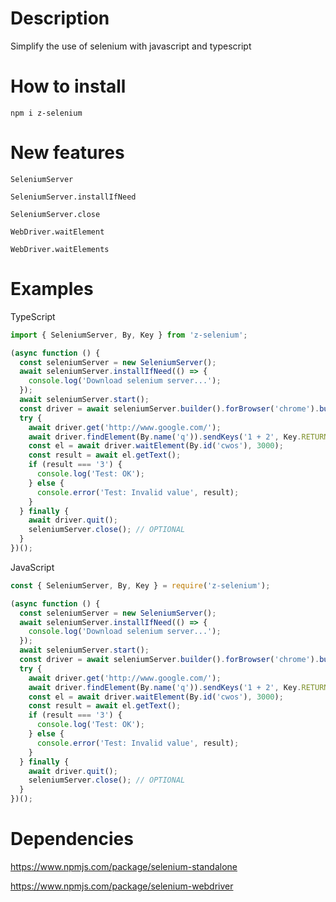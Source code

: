 # Description

Simplify the use of selenium with javascript and typescript

# How to install

```
npm i z-selenium

```

# New features

`SeleniumServer`

`SeleniumServer.installIfNeed`

`SeleniumServer.close`

`WebDriver.waitElement`

`WebDriver.waitElements`

# Examples

TypeScript
```typescript
import { SeleniumServer, By, Key } from 'z-selenium';

(async function () {
  const seleniumServer = new SeleniumServer();
  await seleniumServer.installIfNeed(() => {
    console.log('Download selenium server...');
  });
  await seleniumServer.start();
  const driver = await seleniumServer.builder().forBrowser('chrome').build();
  try {
    await driver.get('http://www.google.com/');
    await driver.findElement(By.name('q')).sendKeys('1 + 2', Key.RETURN);
    const el = await driver.waitElement(By.id('cwos'), 3000);
    const result = await el.getText();
    if (result === '3') {
      console.log('Test: OK');
    } else {
      console.error('Test: Invalid value', result);
    }
  } finally {
    await driver.quit();
    seleniumServer.close(); // OPTIONAL
  }
})();
```


JavaScript
```javascript
const { SeleniumServer, By, Key } = require('z-selenium');

(async function () {
  const seleniumServer = new SeleniumServer();
  await seleniumServer.installIfNeed(() => {
    console.log('Download selenium server...');
  });
  await seleniumServer.start();
  const driver = await seleniumServer.builder().forBrowser('chrome').build();
  try {
    await driver.get('http://www.google.com/');
    await driver.findElement(By.name('q')).sendKeys('1 + 2', Key.RETURN);
    const el = await driver.waitElement(By.id('cwos'), 3000);
    const result = await el.getText();
    if (result === '3') {
      console.log('Test: OK');
    } else {
      console.error('Test: Invalid value', result);
    }
  } finally {
    await driver.quit();
    seleniumServer.close(); // OPTIONAL
  }
})();
```

# Dependencies

https://www.npmjs.com/package/selenium-standalone

https://www.npmjs.com/package/selenium-webdriver